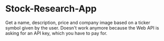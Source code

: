 # Stock-Research-App
Get a name, description, price and company image based on a ticker symbol given by the user. Doesn't work anymore because the Web API is asking for an API key, which you have to pay for.

